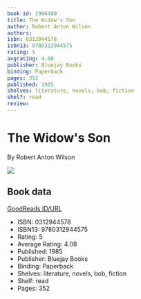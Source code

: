 ```yaml
---
book id: 2996489
title: The Widow's Son
author: Robert Anton Wilson
authors: 
isbn: 0312944578
isbn13: 9780312944575
rating: 5
avgrating: 4.08
publisher: Bluejay Books
binding: Paperback
pages: 352
published: 1985
shelves: literature, novels, bob, fiction
shelf: read
review: 
---
```


# The Widow's Son

By Robert Anton Wilson

![](https://i.gr-assets.com/images/S/compressed.photo.goodreads.com/books/1433826094l/2996489._SX318_.jpg)

## Book data

[GoodReads ID/URL](https://www.goodreads.com/book/show/2996489)

- ISBN: 0312944578
- ISBN13: 9780312944575
- Rating: 5
- Average Rating: 4.08
- Published: 1985
- Publisher: Bluejay Books
- Binding: Paperback
- Shelves: literature, novels, bob, fiction
- Shelf: read
- Pages: 352

